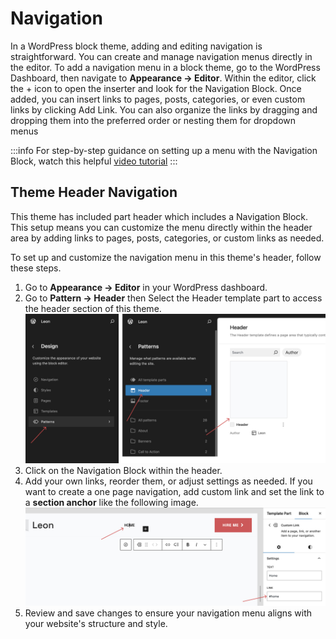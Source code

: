 # Navigation

In a WordPress block theme, adding and editing navigation is straightforward. You can create and manage navigation menus directly in the editor. To add a navigation menu in a block theme, go to the WordPress Dashboard, then navigate to **Appearance → Editor**. Within the editor, click the + icon to open the inserter and look for the Navigation Block. Once added, you can insert links to pages, posts, categories, or even custom links by clicking Add Link. You can also organize the links by dragging and dropping them into the preferred order or nesting them for dropdown menus

:::info
For step-by-step guidance on setting up a menu with the Navigation Block, watch this helpful [video tutorial](https://learn.wordpress.org/tutorial/how-to-create-a-menu-with-the-navigation-block/)
:::


## Theme Header Navigation
This theme has included part header which includes a Navigation Block. This setup means you can customize the menu directly within the header area by adding links to pages, posts, categories, or custom links as needed.

To set up and customize the navigation menu in this theme's header, follow these steps.

1. Go to **Appearance → Editor** in your WordPress dashboard.
2. Go to **Pattern → Header** then Select the Header template part to access the header section of this theme.
   ![navigation step 2](/img/leon/navigation-step-2.jpg)
3. Click on the Navigation Block within the header.
4. Add your own links, reorder them, or adjust settings as needed. If you want to create a one page navigation, add custom link and set the link to a **section anchor** like the following image.
   ![navigation step 4](/img/leon/navigation-step-4.jpg)
5. Review and save changes to ensure your navigation menu aligns with your website's structure and style.

